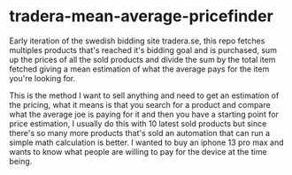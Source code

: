 # tradera-mean-average-pricefinder
Early iteration of the swedish bidding site tradera.se, this repo fetches multiples products that's reached it's bidding goal and is purchased, sum up the prices of all the sold products and divide the sum by the total item fetched giving a mean estimation of what the average pays for the item you're looking for.

This is the method I want to sell anything and need to get an estimation of the pricing, what it means is that you search for a product and compare what the average joe is paying for it and then you have a starting point for price estimation, I usually do this with 10 latest sold products but since there's so many more products that's sold an automation that can run a simple math calculation is better. I wanted to buy an iphone 13 pro max and wants to know what people are willing to pay for the device at the time being.
